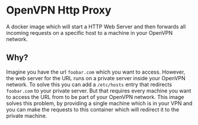# OpenVPN Http Proxy

A docker image which will start a HTTP Web Server and then forwards all incoming requests
on a specific host to a machine in your OpenVPN network.

## Why?

Imagine you have the url `foobar.com` which you want to access. However, the web server for the URL
runs on a private server inside your OpenVPN network. To solve this you can add a `/etc/hosts` entry that
redirects `foobar.com` to your private server. But that requires every machine you want to access the URL from
to be part of your OpenVPN network. This image solves this problem, by providing a single machine which
is in your VPN and you can make the requests to this container which will redirect it to the private machine.
